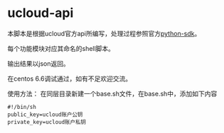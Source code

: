 # ucloud-api
本脚本是根据ucloud官方api所编写，处理过程参照官方[python-sdk](https://github.com/ucloud-web/python-sdk-v2)。

每个功能模块对应其命名的shell脚本。

输出结果以json返回。

在centos 6.6调试通过，如有不足欢迎交流。

使用方法：
在同层目录新建一个base.sh文件，在base.sh中，添加如下内容

	#!/bin/sh
	public_key=ucloud账户公钥
	private_key=ucloud账户私钥
